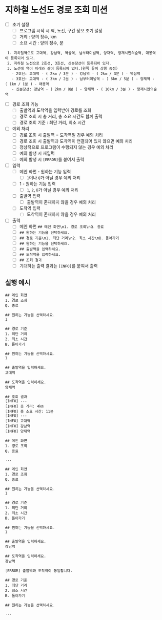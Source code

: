 # 지하철 노선도 경로 조회 미션

- [ ] 초기 설정
  - [ ] 프로그램 시작 시 역, 노선, 구간 정보 초기 설정
  - [ ] 거리 : 양의 정수, km
  - [ ] 소요 시간 : 양의 정수, 분
```
 1. 지하철역으로 교대역, 강남역, 역삼역, 남부터미널역, 양재역, 양재시민의숲역, 매봉역이 등록되어 있다.
 2. 지하철 노선으로 2호선, 3호선, 신분당선이 등록되어 있다.
 3. 노선에 역이 아래와 같이 등록되어 있다.(왼쪽 끝이 상행 종점)
   - 2호선: 교대역 - ( 2km / 3분 ) - 강남역 - ( 2km / 3분 ) - 역삼역
   - 3호선: 교대역 - ( 3km / 2분 ) - 남부터미널역 - ( 6km / 5분 ) - 양재역 - ( 1km / 1분 ) - 매봉역
   - 신분당선: 강남역 - ( 2km / 8분 ) - 양재역 - ( 10km / 3분 ) - 양재시민의숲역
```

- [ ] 경로 조회 기능
  - [ ] 출발역과 도착역을 입력받아 경로를 조회
  - [ ] 경로 조회 시 총 거리, 총 소요 시간도 함께 출력
  - [ ] 경로 조회 기준 : 최단 거리, 최소 시간
- [ ] 예외 처리
  - [ ] 경로 조회 시 출발역 = 도착역일 경우 예외 처리
  - [ ] 경로 조회 시 출발역과 도착역이 연결되어 있지 않으면 예외 처리
  - [ ] 정상적으로 프로그램이 수행되지 않는 경우 예외 처리
  - [ ] 예외 발생 시 재입력
  - [ ] 예외 발생 시 `[ERROR]`를 붙여서 출력

- [ ] 입력
  - [ ] 메인 화면 - 원하는 기능 입력
    - [ ] `1`이나 `Q`가 아닐 경우 예외 처리
  - [ ] 1 - 원하는 기능 입력
    - [ ] `1`, `2`, `B`가 아닐 경우 예외 처리
  - [ ] 출발역 입력
    - [ ] 출발역이 존재하지 않을 경우 예외 처리
  - [ ] 도착역 입력
    - [ ] 도착역이 존재하지 않을 경우 예외 처리

- [ ] 출력
  - [ ] 메인 화면 `## 메인 화면\n1. 경로 조회\nQ. 종료`
  - [ ] `## 원하는 기능을 선택하세요.`
  - [ ] `## 경로 기준\n1. 최단 거리\n2. 최소 시간\nB. 돌아가기`
  - [ ] `## 원하는 기능을 선택하세요.`
  - [ ] `## 출발역을 입력하세요.`
  - [ ] `## 도착역을 입력하세요.`
  - [ ] `## 조회 결과`
  - [ ] 기대하는 출력 결과는 `[INFO]`를 붙여서 출력

## 실행 예시

```
## 메인 화면
1. 경로 조회
Q. 종료

## 원하는 기능을 선택하세요.
1

## 경로 기준
1. 최단 거리
2. 최소 시간
B. 돌아가기

## 원하는 기능을 선택하세요.
1

## 출발역을 입력하세요.
교대역

## 도착역을 입력하세요.
양재역

## 조회 결과
[INFO] ---
[INFO] 총 거리: 4km
[INFO] 총 소요 시간: 11분
[INFO] ---
[INFO] 교대역
[INFO] 강남역
[INFO] 양재역

## 메인 화면
1. 경로 조회
Q. 종료

...
```

```
## 메인 화면
1. 경로 조회
Q. 종료

## 원하는 기능을 선택하세요.
1

## 경로 기준
1. 최단 거리
2. 최소 시간 
B. 돌아가기

## 원하는 기능을 선택하세요.
1

## 출발역을 입력하세요.
강남역

## 도착역을 입력하세요.
강남역

[ERROR] 출발역과 도착역이 동일합니다.

## 경로 기준
1. 최단 거리
2. 최소 시간 
B. 돌아가기

## 원하는 기능을 선택하세요.

...
```